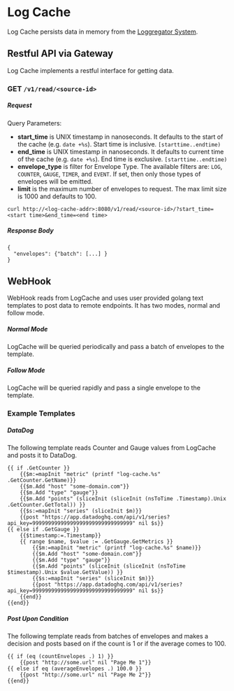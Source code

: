 Log Cache
=========

Log Cache persists data in memory from the [Loggregator
System](https://github.com/cloudfoundry/loggregator).

## Restful API via Gateway

Log Cache implements a restful interface for getting data.

### **GET** `/v1/read/<source-id>`

##### Request

Query Parameters:

- **start_time** is UNIX timestamp in nanoseconds. It defaults to the start of the
  cache (e.g. `date +%s`). Start time is inclusive. `[starttime..endtime)`
- **end_time** is UNIX timestamp in nanoseconds. It defaults to current time of the
  cache (e.g. `date +%s`). End time is exclusive. `[starttime..endtime)`
- **envelope_type** is filter for Envelope Type. The available filters are:
  `LOG`, `COUNTER`, `GAUGE`, `TIMER`, and `EVENT`. If set, then only those
  types of envelopes will be emitted.
- **limit** is the maximum number of envelopes to request. The max limit size
  is 1000 and defaults to 100.

```
curl http://<log-cache-addr>:8080/v1/read/<source-id>/?start_time=<start time>&end_time=<end time>
```

##### Response Body
```
{
  "envelopes": {"batch": [...] }
}
```

## WebHook

WebHook reads from LogCache and uses user provided golang text templates to
post data to remote endpoints. It has two modes, normal and follow mode.

##### Normal Mode

LogCache will be queried periodically and pass a batch of envelopes to the
template.

##### Follow Mode

LogCache will be queried rapidly and pass a single envelope to the
template.

### Example Templates

##### DataDog

The following template reads Counter and Gauge values from LogCache and posts
it to DataDog.

```
{{ if .GetCounter }}
    {{$m:=mapInit "metric" (printf "log-cache.%s" .GetCounter.GetName)}}
    {{$m.Add "host" "some-domain.com"}}
    {{$m.Add "type" "gauge"}}
    {{$m.Add "points" (sliceInit (sliceInit (nsToTime .Timestamp).Unix .GetCounter.GetTotal)) }}
    {{$s:=mapInit "series" (sliceInit $m)}}
    {{post "https://app.datadoghq.com/api/v1/series?api_key=99999999999999999999999999999999" nil $s}}
{{ else if .GetGauge }}
    {{$timestamp:=.Timestamp}}
    {{ range $name, $value := .GetGauge.GetMetrics }}
        {{$m:=mapInit "metric" (printf "log-cache.%s" $name)}}
        {{$m.Add "host" "some-domain.com"}}
        {{$m.Add "type" "gauge"}}
        {{$m.Add "points" (sliceInit (sliceInit (nsToTime $timestamp).Unix $value.GetValue)) }}
        {{$s:=mapInit "series" (sliceInit $m)}}
        {{post "https://app.datadoghq.com/api/v1/series?api_key=99999999999999999999999999999999" nil $s}}
    {{end}}
{{end}}
```

##### Post Upon Condition

The following template reads from batches of envelopes and makes a decision
and posts based on if the count is 1 or if the average comes to 100.

```
{{ if (eq (countEnvelopes .) 1) }}
    {{post "http://some.url" nil "Page Me 1"}}
{{ else if eq (averageEnvelopes .) 100.0 }}
    {{post "http://some.url" nil "Page Me 2"}}
{{end}}
```
